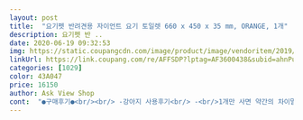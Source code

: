```yaml
---
layout: post 
title:  "요기펫 반려견용 자이언트 요기 토일렛 660 x 450 x 35 mm, ORANGE, 1개" 
description: 요기펫 반 ..
date: 2020-06-19 09:32:53 
img: https://static.coupangcdn.com/image/product/image/vendoritem/2019/06/21/4291703096/7010f94a-5f66-4e4a-bb90-5f8db49b729a.jpg 
linkUrl: https://link.coupang.com/re/AFFSDP?lptag=AF3600438&subid=ahnPublicAsk&pageKey=176553134&itemId=504706428&vendorItemId=4291703096&traceid=V0-113-90d34020798e71a7 
categories: [1029] 
color: 43A047 
price: 16150 
author: Ask View Shop 
cont:  "●구매후기●<br/><br/> -강아지 사용후기<br/> -<br/>1개만 사면 약간의 차이말곤 그닥 큰 차이가 없어보여<br/>2개 구입했는데<br/>7키로 슈나우저에요.<br/><br/>계속 그러는걸보다가<br/>공간여유 충분해서 좋구요.<br/><br/>굳이 대형패드를 쓰지않아도<br/>그러다가 또 자리 못잡으면<br/>근데 단점이 있네요.<br/><br/>넓은 배변판 위에서 소변.<br/>대변 다 편하게 성공했어요.<br/><br/>노견이다보니 눈이 잘 안보여서<br/>많으실테니 저만 해당사항일듯해요.<br/><br/>모서리부분이 너무 각져서 부딪히면 엄청 아파요.<br/><br/>미끄러지지 않고 좀더 편하겠다 싶어서<br/>박스도 크다고 했는데 엄청 커요.<br/> 저희는 8월쯤 이사 계획있어서 박스를 최대한 모아 놓을 예정 이라 너무 좋네요  배변판에 가방도 있도 바닥에 고무 도 있어요.<br/> 근데 너무 뻑뻑해서 잘 안껴지고.<br/>.<br/> 배변패드 검색하니깐 패드가 딱 맞는 사이즈가 없대서 그냥 기존 쓰는거 두개 깔고 가운데 또 깔았어요.<br/>.<br/> 배변판 연결 돼있는줄 알았는데 따로따로 이구요.<br/> 배변패드가 삐져나오는데 그틈으로 멍이가 패드를 물고 뜯고 씹고 맛볼까 걱정입니다.<br/> 사람이 보고 있으면 안무는데 없으면 물어 뜯어요 .<br/>.<br/> ㅜㅜ 그래서 딱 고정 되는걸 원했는데 그런 제품 찾기가 쉽지 않아요.<br/>.<br/> ㅜㅜ 안쪽에 보니깐 지지대가 많아서 물청소 전에 물티슈로 일일이 닦아야되네요 .<br/>.<br/> 배변패드를 어찌 이리 물어 뜯는지 환장하겠네요.<br/>.<br/> 아직 볼일을 새배변판에 안봤네요.<br/>.<br/> 부디 잘 사용하길 빌어요.<br/>.<br/>어쨌든 잘 사용해보겠습니다.<br/> 가격대가 비싸네요 자이언트.<br/>.<br/><br/>발가락 나가겠어요.<br/><br/>발을 헛디뎌서 모서리에 미끄러지더라고요.<br/><br/>배변 완벽하게 잘 가리는데<br/>배변판 높이도 3.<br/>5cm정도라서 그리 높진 않기때문에<br/>배변판 바꼇다고 어색해할것 같진 않네요.<br/><br/>배변판 위에서 계속 왔다갔다 뱅글뱅글 돌다보면<br/>배변판위에 올라가서 자기잡기까지<br/>뱅글뱅글 돌다가 미끄러지지도 않고<br/>뱅글뱅글 돌더라도<br/>별점 수정합니다.<br/> 3월29일 강아지가 배변판 고정이 허술하니깐 패드를 어떻게든 꺼내서 물고 뜯고 씹고 맛봤습니다.<br/> 크기 커서 맘에 들고 미끄럼방지 때문에 밀리지 않는것 빼고는 별로입니다.<br/> ㅜㅜ 그냥 기본 으로 두개 더 사는게 좋을듯 하고 가격도 그게 저렴합니다.<br/><br/>생각보다 엄청 크네요.<br/><br/>생각햇던것보다 튼튼하네요 그리고 무엇보다 맘에들엇던게 판이 밀리지않아서 좋아요!!<br/>설치하고나니 일단 속이 시원하네요.<br/><br/>시력을 잃은 노견들에겐<br/>아이 눈이 잘 안보이니 옮길수도 없고... <br/>.<br/>ㅠㅠ<br/>애들 집에잇다보면 한번씩 우다다다할때 배변판 밀고 뛰어다니고해서 다시 제자리놓기 귀찮았는데 이제 그럴걱정 덜었네요^^ 제가 생각햇던것보다 조금 작은것같아 하나더 구매할예정입니다<br/>어떤 물건이라도 위치를 고정해주는게 좋거든요.<br/><br/>역시 제생각대로<br/>오늘 피봣어요.<br/><br/>이걸 구입한 이유는<br/>이걸 택한 이유는<br/>이제품 외 다른제품과 2가지를 두고 계속 고민하다가 이걸로 구입했어요.<br/><br/>일단... <br/>.<br/>왔다갔다 뱅글뱅글 돌아도<br/>일반패드를 2개 깔면 되겠다 싶어서였어요.<br/><br/>일반패드를 잇대어 2개 깔면<br/>잘 지나다니는 쪽에 배변판이 있어서<br/>저는 17,000원 주고 샀어요.<br/> 할인 쿠폰 받으면 1,000원 할인 되네요 .<br/> 제가 쿠폰을 못 봤나봐요.<br/> 자이언트 사이즈건 대형 사이즈건 2만원대 에서 비싼건 4만원대 까지 제가 폭풍 검색해서 찾은것 중에 제일 저렴하고 로켓배송 인 상품을 선택했어요.<br/> 울 강아지 5.<br/>5키로 6키로 사이입니다.<br/> 기존 배변판 사이즈가 애기 데려오고 얼마 안 있다 산건데 작은건지 쉬할때는 괜찮은데 응가 할때는 막 신나게 돌고 돌더니 한두개 떨궈요.<br/>.<br/> 물티슈로 응가를 집어서 버리고 닦고 휴 큰일 이더라구요.<br/> 그래서 사이즈 큰거 찾다가 자이언트로 했는데 진짜 커요.<br/>.<br/> <br/>저희집 강아지는 대형견이 아닌<br/>저희집은 두마리키우는데 한아이가 배변판이 본인덩치에 비해 작다는걸 인지한건지 기존배변판에서는 쉬를 거의하지않고 밖에나가서 큰배변판이있음 올라가서 볼일을 엄청 잘보더라구요 그래서 구매해봤어요.<br/> 사이즈는 기존 배변판보다 조금더크네요 특대형배변패드보다는 조금작은사이즈구요, 일단 깊이가 있다보니 샐걱정은 안해도될것같아요<br/>정말 잘 샀다고 제자신을 칭찬해주고싶네요.<br/><br/>좀더 사이즈가 크면 배변판위에서 자리잡는다고<br/>지나다니다가 모서리에 발가락을 자꾸 부딪히는데<br/>패드가 좀 남아요.<br/><br/>하지만 저같은 경우가 아닌 잘 다니지 않는 안전한곳에 설치하시는분들<br/>힘들어서 헉헉 거리기도해요.<br/><br/>힘들어하지 않고 볼일보는 모습보니<br/>" 
---
```

